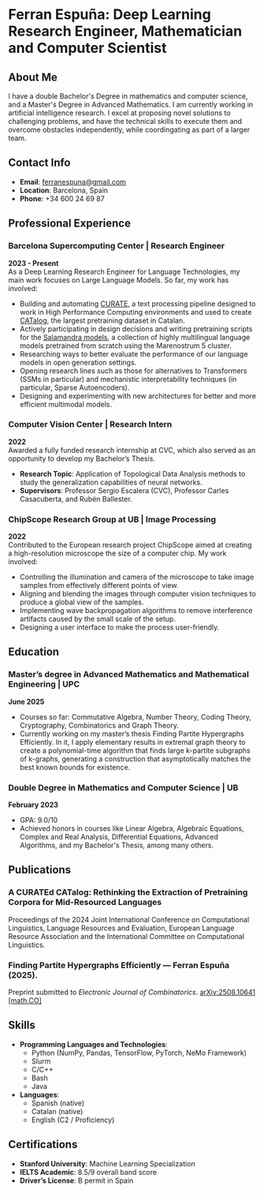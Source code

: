 # Ferran Espuña: Deep Learning Research Engineer, Mathematician and Computer Scientist

## About Me
I have a double Bachelor's Degree in mathematics and computer science, and a Master's Degree in Advanced Mathematics. I am currently working in artificial intelligence research. I excel at proposing novel solutions to challenging problems, and have the technical skills to execute them and overcome obstacles independently, while coordingating as part of a larger team.

## Contact Info

- **Email**: [ferranespuna@gmail.com](mailto:ferranespuna@gmail.com)
- **Location**: Barcelona, Spain
- **Phone**: +34 600 24 69 87

## Professional Experience

### Barcelona Supercomputing Center | Research Engineer
**2023 - Present**  
As a Deep Learning Research Engineer for Language Technologies, my main work focuses on Large Language Models. So far, my work has involved:

- Building and automating [CURATE](https://github.com/langtech-bsc/CURATE), a text processing pipeline designed to work in High Performance Computing environments and used to create [CATalog](https://huggingface.co/datasets/projecte-aina/CATalog), the largest pretraining dataset in Catalan.
- Actively participating in design decisions and writing pretraining scripts for the [Salamandra models](https://huggingface.co/collections/BSC-LT/salamandra-66fc171485944df79469043a), a collection of highly multilingual language models pretrained from scratch using the Marenostrum 5 cluster.
- Researching ways to better evaluate the performance of our language models in open generation settings.
- Opening research lines such as those for alternatives to Transformers (SSMs in particular) and mechanistic interpretability techniques (in particular, Sparse Autoencoders).
- Designing and experimenting with new architectures for better and more efficient multimodal models.

### Computer Vision Center | Research Intern
**2022**  
Awarded a fully funded research internship at CVC, which also served as an opportunity to develop my Bachelor’s Thesis.

- **Research Topic**: Application of Topological Data Analysis methods to study the generalization capabilities of neural networks.
- **Supervisors**: Professor Sergio Escalera (CVC), Professor Carles Casacuberta, and Rubén Ballester.

### ChipScope Research Group at UB | Image Processing
**2022**  
Contributed to the European research project ChipScope aimed at creating a high-resolution microscope the size of a computer chip. My work involved:

- Controlling the illumination and camera of the microscope to take image samples from effectively different points of view.
- Aligning and blending the images through computer vision techniques to produce a global view of the samples.
- Implementing wave backpropagation algorithms to remove interference artifacts caused by the small scale of the setup.
- Designing a user interface to make the process user-friendly.


## Education

### Master’s degree in Advanced Mathematics and Mathematical Engineering | UPC
**June 2025**

- Courses so far: Commutative Algebra, Number Theory, Coding Theory, Cryptography, Combinatorics and Graph Theory.
- Currently working on my master’s thesis Finding Partite Hypergraphs Efficiently. In it, I apply elementary results in extremal graph theory to create a polynomial-time algorithm that finds large k-partite subgraphs of k-graphs, generating a construction that asymptotically matches the best known bounds for existence.
  
### Double Degree in Mathematics and Computer Science | UB
**February 2023**

- GPA: 9.0/10
- Achieved honors in courses like Linear Algebra, Algebraic Equations, Complex and Real Analysis, Differential Equations, Advanced Algorithms, and my Bachelor's Thesis, among many others.

## Publications

### A CURATEd CATalog: Rethinking the Extraction of Pretraining Corpora for Mid-Resourced Languages
Proceedings of the 2024 Joint International Conference on Computational Linguistics, Language Resources and Evaluation, European Language Resource Association and the International Committee on Computational Linguistics.

### **Finding Partite Hypergraphs Efficiently** — Ferran Espuña (2025).
Preprint submitted to *Electronic Journal of Combinatorics*. [arXiv:2508.10641 [math.CO]](https://arxiv.org/abs/2508.10641)

## Skills

- **Programming Languages and Technologies**:
  - Python (NumPy, Pandas, TensorFlow, PyTorch, NeMo Framework)
  - Slurm
  - C/C++
  - Bash
  - Java
- **Languages**:
  - Spanish (native)
  - Catalan (native)
  - English (C2 / Proficiency)
  
## Certifications

- **Stanford University**: Machine Learning Specialization
- **IELTS Academic**: 8.5/9 overall band score
- **Driver’s License**: B permit in Spain
